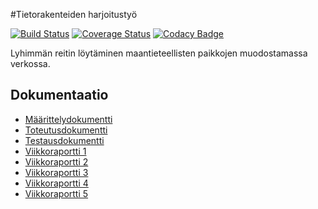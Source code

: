 #Tietorakenteiden harjoitustyö 

[![Build Status](https://travis-ci.org/pekoe09/tiralabra.svg?branch=master)](https://travis-ci.org/pekoe09/tiralabra)
[![Coverage Status](https://coveralls.io/repos/github/pekoe09/tiralabra/badge.svg?branch=master)](https://coveralls.io/github/pekoe09/tiralabra?branch=master)
[![Codacy Badge](https://api.codacy.com/project/badge/Grade/bfd4d851597141fbbe1b57ccc3065785)](https://www.codacy.com/app/juha-kangas/tiralabra?utm_source=github.com&amp;utm_medium=referral&amp;utm_content=pekoe09/tiralabra&amp;utm_campaign=Badge_Grade)

Lyhimmän reitin löytäminen maantieteellisten paikkojen muodostamassa verkossa.

## Dokumentaatio

- [Määrittelydokumentti](https://github.com/pekoe09/tiralabra/blob/master/docs/M%C3%A4%C3%A4rittelydokumentti.pdf)
- [Toteutusdokumentti](https://github.com/pekoe09/tiralabra/blob/master/docs/Toteutusdokumentti.pdf)
- [Testausdokumentti](https://github.com/pekoe09/tiralabra/blob/master/docs/Testausdokumentti.pdf)
- [Viikkoraportti 1](https://github.com/pekoe09/tiralabra/blob/master/docs/Viikkoraportti_1.md)
- [Viikkoraportti 2](https://github.com/pekoe09/tiralabra/blob/master/docs/Viikkoraportti_2.md)
- [Viikkoraportti 3](https://github.com/pekoe09/tiralabra/blob/master/docs/Viikkoraportti_3.md)
- [Viikkoraportti 4](https://github.com/pekoe09/tiralabra/blob/master/docs/Viikkoraportti_4.md)
- [Viikkoraportti 5](https://github.com/pekoe09/tiralabra/blob/master/docs/Viikkoraportti_5.md)

